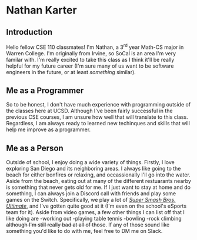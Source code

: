 # Nathan Karter

## Introduction

Hello fellow CSE 110 classmates! I'm Nathan, a 3<sup>rd</sup> year Math-CS major in Warren College. I'm originally from Irvine, so SoCal is an area I'm very familar with. I'm really excited to take this class as I think it'll be really helpful for my future career (I'm sure many of us want to be software engineers in the future, or at least *something* similar).

## Me as a Programmer

So to be honest, I don't have much experience with programming outside of the classes here at UCSD. Although I've been fairly successful in the previous CSE courses, I am unsure how well that will translate to this class. Regardless, I am always ready to learned new techinques and skills that will help me improve as a programmer.

## Me as a Person

Outside of school, I enjoy doing a wide variety of things. Firstly, I love exploring San Diego and its neighboring areas. I always like going to the beach for either bonfires or relaxing, and occassionally I'll go into the water. Aside from the beach, eating out at many of the different restuarants nearby is something that never gets old for me. If I just want to stay at home and do something, I can always join a Discord call with friends and play some games on the Switch. Specifically, we play a lot of [*Super Smash Bros. Ultimate*](https://www.smashbros.com/en_US/index.html), and I've gotten quite good at it (I'm even on the school's eSports team for it). Aside from video games, a few other things I can list off that I like doing are
-working out
-playing table tennis
-bowling
-rock climbing
~~although I'm still really bad at all of those~~. If any of those sound like something you'd like to do with me, feel free to DM me on Slack.